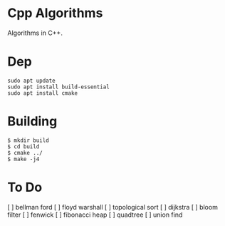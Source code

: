# Cpp Algorithms
Algorithms in C++. 

# Dep
```
sudo apt update
sudo apt install build-essential
sudo apt install cmake
```

# Building
```
$ mkdir build
$ cd build
$ cmake ../
$ make -j4
```

# To Do
[ ] bellman ford
[ ] floyd warshall
[ ] topological sort
[ ] dijkstra
[ ] bloom filter
[ ] fenwick
[ ] fibonacci heap 
[ ] quadtree
[ ] union find 
